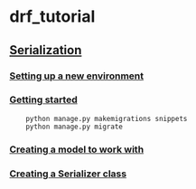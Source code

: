 # drf_tutorial
## [Serialization](https://www.django-rest-framework.org/tutorial/1-serialization/)
### [Setting up a new environment](https://www.django-rest-framework.org/tutorial/1-serialization/#setting-up-a-new-environment)
### [Getting started](https://www.django-rest-framework.org/tutorial/1-serialization/#getting-started)
```
    python manage.py makemigrations snippets
    python manage.py migrate
```
### [Creating a model to work with](https://www.django-rest-framework.org/tutorial/1-serialization/#creating-a-model-to-work-with)
### [Creating a Serializer class](https://www.django-rest-framework.org/tutorial/1-serialization/#creating-a-serializer-class)
